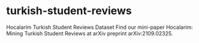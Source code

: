 # turkish-student-reviews
Hocalarim Turkish Student Reviews Dataset
Find our mini-paper Hocalarim: Mining Turkish Student Reviews at arXiv preprint arXiv:2109.02325.
